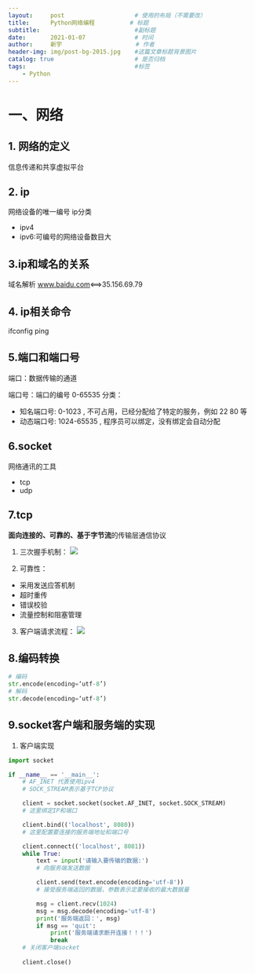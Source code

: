 ```yaml
---
layout:     post                    # 使用的布局（不需要改）
title:      Python网络编程    		# 标题 
subtitle:    						#副标题
date:       2021-01-07              # 时间
author:     新宇                     # 作者
header-img: img/post-bg-2015.jpg    #这篇文章标题背景图片
catalog: true                       # 是否归档
tags:                               #标签
    - Python
---
```


# 一、网络
## 1. 网络的定义
信息传递和共享虚拟平台

## 2. ip
网络设备的唯一编号
ip分类
- ipv4
- ipv6:可编号的网络设备数目大

## 3.ip和域名的关系
域名解析
www.baidu.com<==>35.156.69.79

## 4. ip相关命令
ifconfig
ping 

## 5.端口和端口号
端口：数据传输的通道

端口号：端口的编号
0-65535
分类：
- 知名端口号: 0-1023 , 不可占用，已经分配给了特定的服务，例如 22 80 等
- 动态端口号: 1024-65535 , 程序员可以绑定，没有绑定会自动分配

## 6.socket
网络通讯的工具
- tcp
- udp

## 7.tcp
**面向连接的、可靠的、基于字节流**的传输层通信协议

1. 三次握手机制：
![](https://tva1.sinaimg.cn/large/008eGmZEly1gmf4pqgk6gj31300jswhl.jpg)

2. 可靠性：
- 采用发送应答机制
- 超时重传
- 错误校验
- 流量控制和阻塞管理

3. 客户端请求流程：
![](https://tva1.sinaimg.cn/large/008eGmZEly1gmf5h125xzj30my0t477a.jpg)

## 8.编码转换

```python
# 编码
str.encode(encoding=‘utf-8’)
# 解码
str.decode(encoding=‘utf-8’)
```

## 9.socket客户端和服务端的实现

1. 客户端实现

```python
import socket

if __name__ == '__main__':
    # AF_INET 代表使用ipv4
    # SOCK_STREAM表示基于TCP协议

    client = socket.socket(socket.AF_INET, socket.SOCK_STREAM)
    # 这里绑定IP和端口

    client.bind(('localhost', 8080))
    # 这里配置要连接的服务端地址和端口号

    client.connect(('localhost', 8081))
    while True:
        text = input('请输入要传输的数据:')
        # 向服务端发送数据

        client.send(text.encode(encoding='utf-8'))
        # 接受服务端返回的数据，参数表示定要接收的最大数据量

        msg = client.recv(1024)
        msg = msg.decode(encoding='utf-8')
        print('服务端返回：', msg)
        if msg == 'quit':
            print('服务端请求断开连接！！！')
            break
    # 关闭客户端socket
    
    client.close()
```






